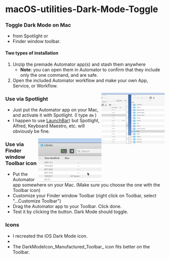 # macOS-utilities-Dark-Mode-Toggle

### Toggle Dark Mode on Mac  
- from Spotlight or  
- Finder window toolbar.  



#### Two types of installation

1. Unzip the premade Automator app(s) and stash them anywhere 
   - **Note**: you can open them in Automator to confirm that they include only the one command, and are safe.
2. Open the included Automator workflow and make your own App, Service, or Workflow.  



<img alt="Dark Mode Toggle Example GIF" src="Dark Mode Toggle/DarkModeTog-Spotlight-Use.gif?raw=true" width="200" align="right">

### Use via Spotlight

- Just put the Automator app on your Mac, and activate it with Spotlight.  (I type  `dm` )
- I happen to use [LaunchBar](https://www.obdev.at/products/launchbar)) but Spotlight, Alfred, Keyboard Maestro, etc. will obviously be fine.  



<img alt="Dark Mode Toggle for Toolbar Example GIF" src="Dark Mode Toggle for Toolbar/DarkModeTog-Toolbar-Use.gif?raw=true" width="200" align="right">

### Use via Finder window Toolbar icon

- Put the Automator app somewhere on your Mac. (Make sure you choose the one with the Toolbar icon)
- Customize your Finder window Toolbar (right click on Toolbar, select "...Customize Toolbar")  
- Drag the Automator app to your Toolbar. Click done.  
- Test it by clicking the button. Dark Mode should toggle.  

















### Icons

- I recreated the iOS Dark Mode icon.   
- 
- The DarkModeIcon_Manufactured_Toolbar_ icon fits better on the Toolbar.  